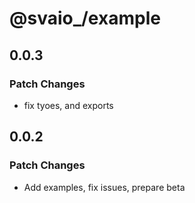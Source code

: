 # @svaio\_/example

## 0.0.3

### Patch Changes

- fix tyoes, and exports

## 0.0.2

### Patch Changes

- Add examples, fix issues, prepare beta
